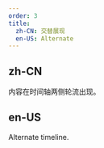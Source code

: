 ```yaml
---
order: 3
title:
  zh-CN: 交替展现
  en-US: Alternate
---
```


## zh-CN
内容在时间轴两侧轮流出现。


## en-US
Alternate timeline.
